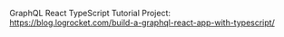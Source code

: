 GraphQL React TypeScript Tutorial Project: https://blog.logrocket.com/build-a-graphql-react-app-with-typescript/

